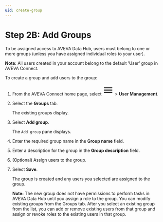 ```yaml
---
uid: create-group
---
```


# Step 2B: Add Groups

To be assigned access to AVEVA Data Hub, users must belong to one or more groups (unless you have assigned individual roles to your user).

**Note:** All users created in your account belong to the default 'User' group in AVEVA Connect.

To create a group and add users to the group:

1. From the AVEVA Connect home page, select ![menu](../../../../../_icons/default/menu.svg) > **User Management**.

1. Select the **Groups** tab.

    The existing groups display.

1. Select **Add group**.

    The `Add group` pane displays.

1. Enter the required group name in the **Group name** field.

1. Enter a description for the group in the **Group description** field.

1. (Optional) Assign users to the group.

1. Select **Save**.

   The group is created and any users you selected are assigned to the group.

   **Note:** The new group does not have permissions to perform tasks in AVEVA Data Hub until you assign a role to the group. You can modify existing groups from the Groups tab. After you select an existing group from the list, you can add or remove existing users from that group and assign or revoke roles to the existing users in that group.
